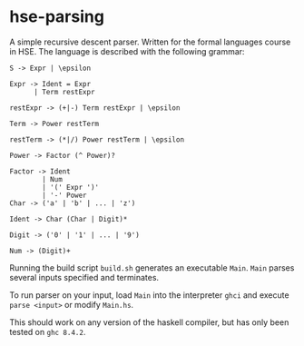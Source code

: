 # hse-parsing
A simple recursive descent parser. Written for the formal languages course in HSE. The language is described with the following grammar:

```
S -> Expr | \epsilon

Expr -> Ident = Expr
      | Term restExpr

restExpr -> (+|-) Term restExpr | \epsilon

Term -> Power restTerm

restTerm -> (*|/) Power restTerm | \epsilon

Power -> Factor (^ Power)?

Factor -> Ident 
        | Num 
        | '(' Expr ')'
        | '-' Power
Char -> ('a' | 'b' | ... | 'z')

Ident -> Char (Char | Digit)*

Digit -> ('0' | '1' | ... | '9')

Num -> (Digit)+
```

Running the build script `build.sh` generates an executable `Main`. `Main` parses several inputs specified and terminates.

To run parser on your input, load `Main` into the interpreter `ghci` and execute `parse <input>` or modify `Main.hs`.

This should work on any version of the haskell compiler, but has only been tested on `ghc 8.4.2`.
